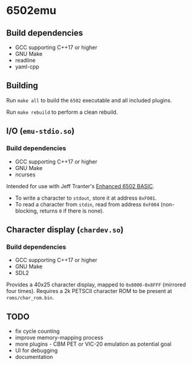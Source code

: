 # 6502emu

## Build dependencies

- GCC supporting C++17 or higher
- GNU Make
- readline
- yaml-cpp

## Building

Run `make all` to build the `6502` executable and all included plugins.

Run `make rebuild` to perform a clean rebuild.

## I/O (`emu-stdio.so`)

### Build dependencies

- GCC supporting C++17 or higher
- GNU Make
- ncurses

Intended for use with Jeff Tranter's [Enhanced 6502 BASIC](https://github.com/jefftranter/6502/tree/master/asm/ehbasic).

- To write a character to `stdout`, store it at address `0xF001`.
- To read a character from `stdin`, read from address `0xF004` (non-blocking, returns `0` if there is none).

## Character display (`chardev.so`)

### Build dependencies

- GCC supporting C++17 or higher
- GNU Make
- SDL2

Provides a 40x25 character display, mapped to `0x8000-0x8FFF` (mirrored four times).
Requires a 2k PETSCII character ROM to be present at `roms/char_rom.bin`.

## TODO

- fix cycle counting
- improve memory-mapping process
- more plugins - CBM PET or VIC-20 emulation as potential goal
- UI for debugging
- documentation
